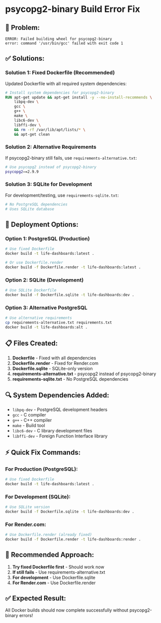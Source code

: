 # psycopg2-binary Build Error Fix

## 🔧 **Problem:**
```
ERROR: Failed building wheel for psycopg2-binary
error: command '/usr/bin/gcc' failed with exit code 1
```

## ✅ **Solutions:**

### **Solution 1: Fixed Dockerfile (Recommended)**
Updated Dockerfile with all required system dependencies:

```dockerfile
# Install system dependencies for psycopg2-binary
RUN apt-get update && apt-get install -y --no-install-recommends \
    libpq-dev \
    gcc \
    g++ \
    make \
    libc6-dev \
    libffi-dev \
    && rm -rf /var/lib/apt/lists/* \
    && apt-get clean
```

### **Solution 2: Alternative Requirements**
If psycopg2-binary still fails, use `requirements-alternative.txt`:

```bash
# Use psycopg2 instead of psycopg2-binary
psycopg2==2.9.9
```

### **Solution 3: SQLite for Development**
For development/testing, use `requirements-sqlite.txt`:

```bash
# No PostgreSQL dependencies
# Uses SQLite database
```

## 🚀 **Deployment Options:**

### **Option 1: PostgreSQL (Production)**
```bash
# Use fixed Dockerfile
docker build -t life-dashboards:latest .

# Or use Dockerfile.render
docker build -f Dockerfile.render -t life-dashboards:latest .
```

### **Option 2: SQLite (Development)**
```bash
# Use SQLite Dockerfile
docker build -f Dockerfile.sqlite -t life-dashboards:dev .
```

### **Option 3: Alternative PostgreSQL**
```bash
# Use alternative requirements
cp requirements-alternative.txt requirements.txt
docker build -t life-dashboards:alt .
```

## 📋 **Files Created:**

1. **Dockerfile** - Fixed with all dependencies
2. **Dockerfile.render** - Fixed for Render.com
3. **Dockerfile.sqlite** - SQLite-only version
4. **requirements-alternative.txt** - psycopg2 instead of psycopg2-binary
5. **requirements-sqlite.txt** - No PostgreSQL dependencies

## 🔍 **System Dependencies Added:**

- `libpq-dev` - PostgreSQL development headers
- `gcc` - C compiler
- `g++` - C++ compiler
- `make` - Build tool
- `libc6-dev` - C library development files
- `libffi-dev` - Foreign Function Interface library

## ⚡ **Quick Fix Commands:**

### **For Production (PostgreSQL):**
```bash
# Use fixed Dockerfile
docker build -t life-dashboards:latest .
```

### **For Development (SQLite):**
```bash
# Use SQLite version
docker build -f Dockerfile.sqlite -t life-dashboards:dev .
```

### **For Render.com:**
```bash
# Use Dockerfile.render (already fixed)
docker build -f Dockerfile.render -t life-dashboards:render .
```

## 🎯 **Recommended Approach:**

1. **Try fixed Dockerfile first** - Should work now
2. **If still fails** - Use requirements-alternative.txt
3. **For development** - Use Dockerfile.sqlite
4. **For Render.com** - Use Dockerfile.render

## ✅ **Expected Result:**
All Docker builds should now complete successfully without psycopg2-binary errors!